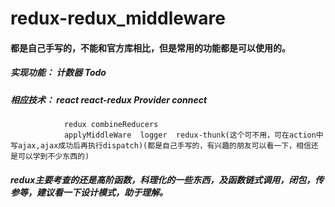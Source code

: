 # redux-redux_middleware

#### 都是自己手写的，不能和官方库相比，但是常用的功能都是可以使用的。

##### 实现功能： 计数器  Todo  
##### 相应技术： react  react-redux Provider connect  
                redux combineReducers  
                applyMiddleWare  logger  redux-thunk(这个可不用，可在action中写ajax,ajax成功后再执行dispatch)(都是自己手写的，有兴趣的朋友可以看一下，相信还是可以学到不少东西的)

##### redux主要考查的还是高阶函数，科理化的一些东西，及函数链式调用，闭包，传参等，建议看一下设计模式，助于理解。